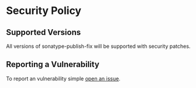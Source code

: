 # Security Policy

## Supported Versions

All versions of sonatype-publish-fix will be supported with security patches.

## Reporting a Vulnerability
To report an vulnerability simple [open an issue](https://github.com/ansman/sonatype-publish-fix/security/advisories/new).
